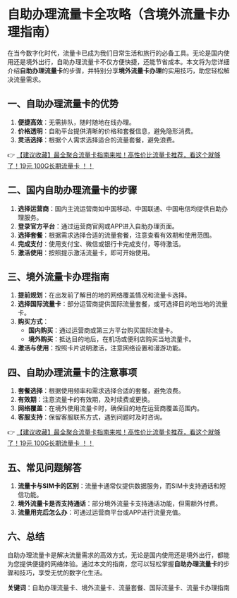 # 自助办理流量卡全攻略（含境外流量卡办理指南）

在当今数字化时代，流量卡已成为我们日常生活和旅行的必备工具。无论是国内使用还是境外出行，自助办理流量卡不仅方便快捷，还能节省成本。本文将为您详细介绍**自助办理流量卡**的步骤，并特别分享**境外流量卡办理**的实用技巧，助您轻松解决流量需求。

## 一、自助办理流量卡的优势

1. **便捷高效**：无需排队，随时随地在线办理。
2. **价格透明**：自助平台提供清晰的价格和套餐信息，避免隐形消费。
3. **灵活选择**：根据个人需求选择适合的流量套餐，避免浪费。

👉 [【建议收藏】最全聚合流量卡指南来啦！高性价比流量卡推荐，看这个就够了！19元 100G长期流量卡 ！！](https://bit.ly/Liuliangka)

## 二、国内自助办理流量卡的步骤

1. **选择运营商**：国内主流运营商如中国移动、中国联通、中国电信均提供自助办理服务。
2. **登录官方平台**：通过运营商官网或APP进入自助办理页面。
3. **选择套餐**：根据需求选择合适的流量套餐，注意查看有效期和使用范围。
4. **完成支付**：使用支付宝、微信或银行卡完成支付，等待激活。
5. **激活使用**：按照提示激活流量卡，即可开始使用。

## 三、境外流量卡办理指南

1. **提前规划**：在出发前了解目的地的网络覆盖情况和流量卡选择。
2. **选择国际流量卡**：部分运营商提供国际流量套餐，或可选择目的地当地的流量卡。
3. **购买方式**：
   - **国内购买**：通过运营商或第三方平台购买国际流量卡。
   - **境外购买**：抵达目的地后，在机场或便利店购买当地流量卡。
4. **激活与使用**：按照卡片说明激活，注意网络设置和漫游功能。

## 四、自助办理流量卡的注意事项

1. **套餐选择**：根据使用频率和需求选择合适的套餐，避免浪费。
2. **有效期**：注意流量卡的有效期，及时续费或更换。
3. **网络覆盖**：在境外使用流量卡时，确保目的地在运营商覆盖范围内。
4. **客服支持**：保留客服联系方式，遇到问题时及时咨询。

👉 [【建议收藏】最全聚合流量卡指南来啦！高性价比流量卡推荐，看这个就够了！19元 100G长期流量卡 ！！](https://bit.ly/Liuliangka)

## 五、常见问题解答

1. **流量卡与SIM卡的区别**：流量卡通常仅提供数据服务，而SIM卡支持通话和短信功能。
2. **境外流量卡是否支持通话**：部分境外流量卡支持通话功能，但需额外付费。
3. **流量用完后怎么办**：可通过运营商平台或APP进行流量充值。

## 六、总结

自助办理流量卡是解决流量需求的高效方式，无论是国内使用还是境外出行，都能为您提供便捷的网络体验。通过本文的指南，您可以轻松掌握**自助办理流量卡**的步骤和技巧，享受无忧的数字化生活。

**关键词**：自助办理流量卡、境外流量卡、流量套餐、国际流量卡、流量卡办理指南